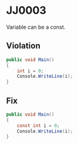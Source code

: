 # JJ0003
Variable can be a const.

## Violation
```C#
public void Main()
{
    int i = 0;
    Console.WriteLine(i);
}
```

## Fix
```C#
public void Main()
{
    const int i = 0;
    Console.WriteLine(i);
}
```